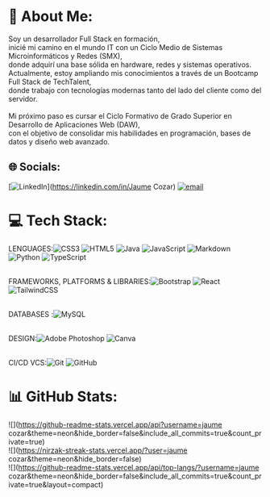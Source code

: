 # 💫 About Me:
Soy un desarrollador Full Stack en formación,<br>inicié mi camino en el mundo IT con un Ciclo Medio de Sistemas Microinformáticos y Redes (SMX), <br>donde adquirí una base sólida en hardware, redes y sistemas operativos. <br>Actualmente, estoy ampliando mis conocimientos a través de un Bootcamp Full Stack de TechTalent,<br>donde trabajo con tecnologías modernas tanto del lado del cliente como del servidor.<br><br>Mi próximo paso es cursar el Ciclo Formativo de Grado Superior en Desarrollo de Aplicaciones Web (DAW), <br>con el objetivo de consolidar mis habilidades en programación, bases de datos y diseño web avanzado.


## 🌐 Socials:
[![LinkedIn](https://img.shields.io/badge/LinkedIn-%230077B5.svg?logo=linkedin&logoColor=white)](https://linkedin.com/in/Jaume Cozar) [![email](https://img.shields.io/badge/Email-D14836?logo=gmail&logoColor=white)](mailto:cozar.rins.jaume@gmail.com) 

# 💻 Tech Stack:

LENGUAGES:![CSS3](https://img.shields.io/badge/css3-%231572B6.svg?style=plastic&logo=css3&logoColor=white) ![HTML5](https://img.shields.io/badge/html5-%23E34F26.svg?style=plastic&logo=html5&logoColor=white) ![Java](https://img.shields.io/badge/java-%23ED8B00.svg?style=plastic&logo=openjdk&logoColor=white) ![JavaScript](https://img.shields.io/badge/javascript-%23323330.svg?style=plastic&logo=javascript&logoColor=%23F7DF1E) ![Markdown](https://img.shields.io/badge/markdown-%23000000.svg?style=plastic&logo=markdown&logoColor=white) ![Python](https://img.shields.io/badge/python-3670A0?style=plastic&logo=python&logoColor=ffdd54) ![TypeScript](https://img.shields.io/badge/typescript-%23007ACC.svg?style=plastic&logo=typescript&logoColor=white) 
<br><br>

FRAMEWORKS, PLATFORMS & LIBRARIES:![Bootstrap](https://img.shields.io/badge/bootstrap-%238511FA.svg?style=plastic&logo=bootstrap&logoColor=white) ![React](https://img.shields.io/badge/react-%2320232a.svg?style=plastic&logo=react&logoColor=%2361DAFB) ![TailwindCSS](https://img.shields.io/badge/tailwindcss-%2338B2AC.svg?style=plastic&logo=tailwind-css&logoColor=white) 
<br><br>

DATABASES :![MySQL](https://img.shields.io/badge/mysql-4479A1.svg?style=plastic&logo=mysql&logoColor=white) 
<br><br>

DESIGN:![Adobe Photoshop](https://img.shields.io/badge/adobe%20photoshop-%2331A8FF.svg?style=plastic&logo=adobe%20photoshop&logoColor=white) ![Canva](https://img.shields.io/badge/Canva-%2300C4CC.svg?style=plastic&logo=Canva&logoColor=white) 
<br><br>

CI/CD VCS:![Git](https://img.shields.io/badge/git-%23F05033.svg?style=plastic&logo=git&logoColor=white) ![GitHub](https://img.shields.io/badge/github-%23121011.svg?style=plastic&logo=github&logoColor=white)
# 📊 GitHub Stats:
![](https://github-readme-stats.vercel.app/api?username=jaume cozar&theme=neon&hide_border=false&include_all_commits=true&count_private=true)<br/>
![](https://nirzak-streak-stats.vercel.app/?user=jaume cozar&theme=neon&hide_border=false)<br/>
![](https://github-readme-stats.vercel.app/api/top-langs/?username=jaume cozar&theme=neon&hide_border=false&include_all_commits=true&count_private=true&layout=compact)

